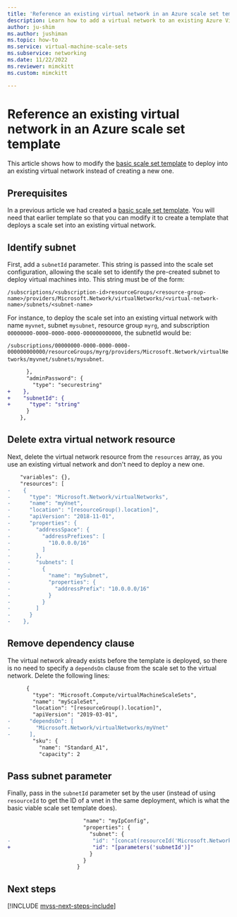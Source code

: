 ```yaml
---
title: 'Reference an existing virtual network in an Azure scale set template'
description: Learn how to add a virtual network to an existing Azure Virtual Machine Scale Set template
author: ju-shim
ms.author: jushiman
ms.topic: how-to
ms.service: virtual-machine-scale-sets
ms.subservice: networking
ms.date: 11/22/2022
ms.reviewer: mimckitt
ms.custom: mimckitt

---
```


# Reference an existing virtual network in an Azure scale set template

This article shows how to modify the [basic scale set template](virtual-machine-scale-sets-mvss-start.md) to deploy into an existing virtual network instead of creating a new one.

## Prerequisites

In a previous article we had created a [basic scale set template](virtual-machine-scale-sets-mvss-start.md). You will need that earlier template so that you can modify it to create a template that deploys a scale set into an existing virtual network.

## Identify subnet

First, add a `subnetId` parameter. This string is passed into the scale set configuration, allowing the scale set to identify the pre-created subnet to deploy virtual machines into. This string must be of the form:

`/subscriptions/<subscription-id>resourceGroups/<resource-group-name>/providers/Microsoft.Network/virtualNetworks/<virtual-network-name>/subnets/<subnet-name>`


For instance, to deploy the scale set into an existing virtual network with name `myvnet`, subnet `mysubnet`, resource group `myrg`, and subscription `00000000-0000-0000-0000-000000000000`, the subnetId would be: 

`/subscriptions/00000000-0000-0000-0000-000000000000/resourceGroups/myrg/providers/Microsoft.Network/virtualNetworks/myvnet/subnets/mysubnet`.

```diff
      },
      "adminPassword": {
        "type": "securestring"
+    },
+    "subnetId": {
+      "type": "string"
      }
    },
```

## Delete extra virtual network resource

Next, delete the virtual network resource from the `resources` array, as you use an existing virtual network and don't need to deploy a new one.

```diff
    "variables": {},
    "resources": [
-    {
-      "type": "Microsoft.Network/virtualNetworks",
-      "name": "myVnet",
-      "location": "[resourceGroup().location]",
-      "apiVersion": "2018-11-01",
-      "properties": {
-        "addressSpace": {
-          "addressPrefixes": [
-            "10.0.0.0/16"
-          ]
-        },
-        "subnets": [
-          {
-            "name": "mySubnet",
-            "properties": {
-              "addressPrefix": "10.0.0.0/16"
-            }
-          }
-        ]
-      }
-    },
```
## Remove dependency clause

The virtual network already exists before the template is deployed, so there is no need to specify a `dependsOn` clause from the scale set to the virtual network. Delete the following lines:

```diff
      {
        "type": "Microsoft.Compute/virtualMachineScaleSets",
        "name": "myScaleSet",
        "location": "[resourceGroup().location]",
        "apiVersion": "2019-03-01",
-      "dependsOn": [
-        "Microsoft.Network/virtualNetworks/myVnet"
-      ],
        "sku": {
          "name": "Standard_A1",
          "capacity": 2
```

## Pass subnet parameter

Finally, pass in the `subnetId` parameter set by the user (instead of using `resourceId` to get the ID of a vnet in the same deployment, which is what the basic viable scale set template does).

```diff
                        "name": "myIpConfig",
                        "properties": {
                          "subnet": {
-                          "id": "[concat(resourceId('Microsoft.Network/virtualNetworks', 'myVnet'), '/subnets/mySubnet')]"
+                          "id": "[parameters('subnetId')]"
                          }
                        }
                      }
```


## Next steps

[!INCLUDE [mvss-next-steps-include](../../includes/mvss-next-steps.md)]
